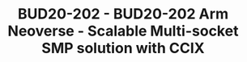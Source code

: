 ---
categories:
- bud20
image:
  featured: 'true'
  path: https://static.linaro.org/connect/bud20/images/BUD20-202.png
session_id: BUD20-202
session_speakers:
- speaker_bio: Manoj is a Senior platform firmware engineer in ARM's OSS platform
    software group focusing on bring up and reference software stack development for
    test chips and reference platforms.
  speaker_company: ARM
  speaker_image: http://avatars.sched.co/7/54/10468657/avatar.jpg.320x320px.jpg?e7a
  speaker_name: Manoj Kumar Eswaramoorthi
  speaker_position: Senior Platform Firmware Engineer
  speaker_role: attendee, speaker
session_track: HPC
tag: session
tags: HPC
title: BUD20-202 - BUD20-202 Arm Neoverse - Scalable Multi-socket SMP solution with
  CCIX
---